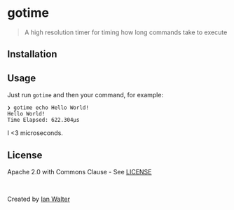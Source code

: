 # gotime
> A high resolution timer for timing how long commands take to execute

## Installation


## Usage

Just run `gotime` and then your command, for example:

```console
❯ gotime echo Hello World!
Hello World!
Time Elapsed: 622.304µs
```

I <3 microseconds.

## License

Apache 2.0 with Commons Clause - See [LICENSE][licenseUrl]

&nbsp;

Created by [Ian Walter](https://iankwalter.com)

[licenseUrl]: https://github.com/ianwalter/dist/blob/master/LICENSE
